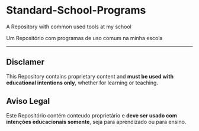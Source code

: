 # Standard-School-Programs
A Repository with common used tools at my school

Um Repositório com programas de uso comum na minha escola

---

## Disclamer

This Repository contains proprietary content and **must be used with educational intentions only**, whether for learning or teaching.

## Aviso Legal

Este Repositório contém conteudo proprietário e **deve ser usado com intenções educacionais somente**, seja para aprendizado ou para ensino.
